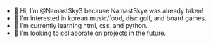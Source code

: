 - 👋 Hi, I’m @NamastSky3 because NamastSkye was already taken!
- 👀 I’m interested in korean music/food, disc golf, and board games.
- 🌱 I’m currently learning html, css, and python.
- 💞️ I’m looking to collaborate on projects in the future.

<!---
NamastSky3/NamastSky3 is a ✨ special ✨ repository because its `README.md` (this file) appears on your GitHub profile.
You can click the Preview link to take a look at your changes.
--->
